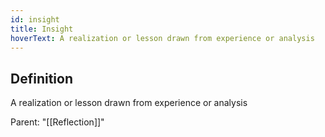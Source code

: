 ```yaml
---
id: insight
title: Insight
hoverText: A realization or lesson drawn from experience or analysis
---
```

## Definition
A realization or lesson drawn from experience or analysis

Parent: "[[Reflection]]"